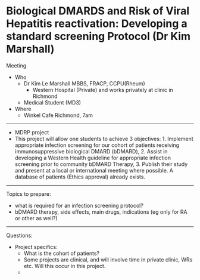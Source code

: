 # Biological DMARDS and Risk of Viral Hepatitis reactivation: Developing a standard screening Protocol (Dr Kim Marshall)

Meeting 
- Who
    - Dr Kim Le Marshall MBBS, FRACP, CCPU(Rheum) 
        + Western Hospital (Private) and works privately at clinic in Richmond
    - Medical Student (MD3)
- Where
    + Winkel Cafe Richmond, 7am
------------------------------------------------
- MDRP project
- This project will allow one students to achieve 3 objectives: 1. Implement appropriate infection screening for our cohort of patients receiving immunosuppressive biological DMARD (bDMARD), 2. Assist in developing a Western Health guideline for appropriate infection screening prior to community bDMARD Therapy, 3. Publish their study and present at a local or international meeting where possible. A database of patients (Ethics approval) already exists. 

--------------------------------------------------
Topics to prepare:
- what is required for an infection screening protocol?
- bDMARD therapy, side effects, main drugs, indications (eg only for RA or other as well?)


--------------------------------------------------
Questions:
- Project specifics:
    + What is the cohort of patients?
    + Some projects are clinical, and will involve time in private clinic, WRs etc. Will this occur in this project.
    + 

